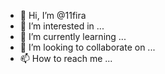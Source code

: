 - 👋 Hi, I’m @11fira
- 👀 I’m interested in ...
- 🌱 I’m currently learning ...
- 💞️ I’m looking to collaborate on ...
- 📫 How to reach me ...

<!---
11fira/11fira is a ✨ special ✨ repository because its `README.md` (this file) appears on your GitHub profile.
You can click the Preview link to take a look at your changes.
--->
